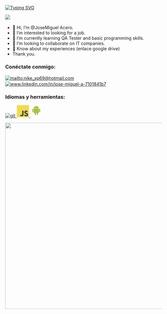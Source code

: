 <a href="https://github.com/JoseMiguell2023"><img src="https://readme-typing-svg.demolab.com?font=Young+Serif&size=30&pause=1000&color=19C0FF&center=FALSO&vCenter=FALSO&repeat=verdadero&random=FALSO&width=435&lines=QA+Tester;QA+Tester;QA+Tester;QA+Tester;QA+Tester;QA+Tester" alt="Typing SVG" /></a>

<a href="https://github.com/JoseMiguell2023"><img src="https://www.gcreddy.com/wp-content/uploads/2018/08/Manual-Testing.jpg" /></a>

- 👋 Hi, I’m @JoseMiguel Acero.
- 👀 I’m interested to looking for a job.
- 🌱 I’m currently learning QA Tester and basic programming skills.
- 💞️ I’m looking to collaborate on IT companies.
- 📄 Know about my experiences (enlace google drive)
- Thank you.

<h3 align="left">Conéctate conmigo:</h3>
<p align="left">
  <a href="mailto:nike_xp69@hotmail.com" target="blank"><img align="center" src="https://img.icons8.com/fluency/48/000000/apple-mail.png" alt="mailto:nike_xp69@hotmail.com" height="60" width="60" href="https:/ /linkedin.com/in/www.linkedin.com/in/jose-miguel-a-7101841b7" target="blank"><img align="center" src="https://img.icons8.com/fluency/48/000000/linkedin.png" alt="www.linkedin.com/in/jose-miguel-a-7101841b7" height="60" width="60" /></a> 

</p>


<h3 align="left">Idiomas y herramientas:</h3>
<p align="left"> <a href="https://git -scm.com/" target="_blank" rel="noreferrer"> <img src="https://www.vectorlogo.zone/logos/git-scm/git-scm-icon.svg" alt="git " ancho="40" alto="40"/> </a> <a href="https://developer.mozilla.org/en-US/docs/Web/JavaScript" target="_blank" rel=" noreferrer"> <img src="https://raw.githubusercontent.com/devicons/devicon/master/icons/javascript/javascript-original.svg" alt="javascript" width="40" height="40"/ > </a> <a href="https://developer.android.com" target="_blank" rel="noreferrer"> <img src= "https://raw.githubusercontent.com/devicons/devicon/master/icons/android/android-original-wordmark.svg" alt="android" width="40" height="40"/> </a>
 </p>




<a href="https://github.com/JoseMiguell2023"><img src="https://camo.githubusercontent.com/0d7b3e0e859b517827f39d16ab12afc2dc081b4c7e953e54f381e8c018218d17/68747470733a2f2f632e74656e6f722e636f6d2f4e7a727151484642567a38414141416a2f6b697474792d7472616e73706172656e742e676966" height="600" width="600" align="right" /></a>


